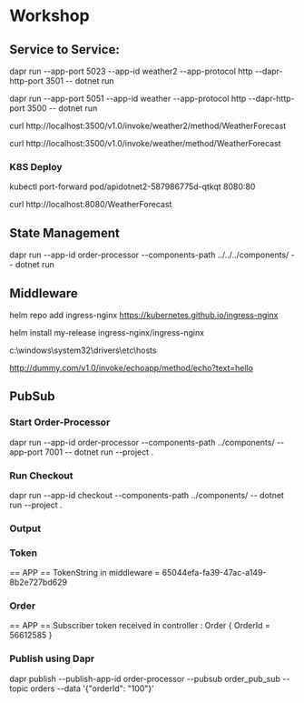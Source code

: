# Workshop

## Service to Service:

dapr run --app-port 5023 --app-id weather2 --app-protocol http --dapr-http-port 3501 -- dotnet run

dapr run --app-port 5051 --app-id weather --app-protocol http --dapr-http-port 3500 -- dotnet run

curl http://localhost:3500/v1.0/invoke/weather2/method/WeatherForecast

curl http://localhost:3500/v1.0/invoke/weather/method/WeatherForecast

### K8S Deploy

kubectl port-forward pod/apidotnet2-587986775d-qtkqt  8080:80

curl http://localhost:8080/WeatherForecast

## State Management

dapr run --app-id order-processor --components-path ../../../components/ -- dotnet run

## Middleware

helm repo add ingress-nginx https://kubernetes.github.io/ingress-nginx

helm install my-release ingress-nginx/ingress-nginx   

c:\windows\system32\drivers\etc\hosts

http://dummy.com/v1.0/invoke/echoapp/method/echo?text=hello


## PubSub

### Start Order-Processor 
dapr run --app-id order-processor --components-path ../components/ --app-port 7001 -- dotnet run --project .

### Run Checkout

dapr run --app-id checkout --components-path ../components/ -- dotnet run --project .

### Output

### Token

== APP == TokenString in middleware = 65044efa-fa39-47ac-a149-8b2e727bd629

### Order

== APP == Subscriber token received in controller : Order { OrderId = 56612585 }

### Publish using Dapr
dapr publish --publish-app-id order-processor --pubsub order_pub_sub --topic orders --data '{"orderId": "100"}'